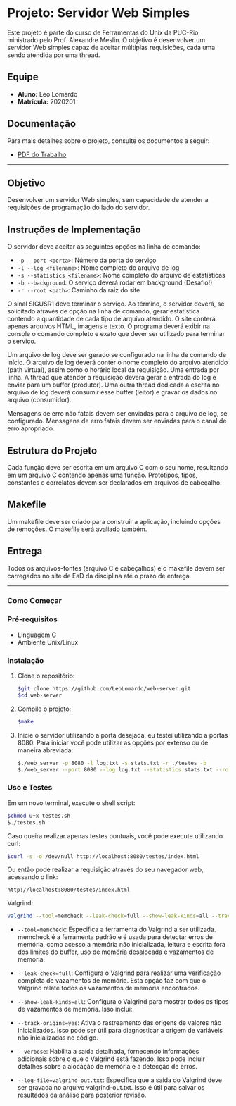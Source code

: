 # Projeto: Servidor Web Simples

Este projeto é parte do curso de Ferramentas do Unix da PUC-Rio, ministrado pelo Prof. Alexandre Meslin. O objetivo é desenvolver um servidor Web simples capaz de aceitar múltiplas requisições, cada uma sendo atendida por uma thread.

## Equipe

- **Aluno:** Leo Lomardo
- **Matrícula:** 2020201

## Documentação

Para mais detalhes sobre o projeto, consulte os documentos a seguir:

- [PDF do Trabalho](Trabalho_2.pdf)

---

## Objetivo

Desenvolver um servidor Web simples, sem capacidade de atender a requisições de programação do lado do servidor.

## Instruções de Implementação

O servidor deve aceitar as seguintes opções na linha de comando:

- `-p --port <porta>`: Número da porta do serviço
- `-l --log <filename>`: Nome completo do arquivo de log
- `-s --statistics <filename>`: Nome completo do arquivo de estatísticas
- `-b --background`: O serviço deverá rodar em background (Desafio!)
- `-r --root <path>`: Caminho da raiz do site

O sinal SIGUSR1 deve terminar o serviço. Ao término, o servidor deverá, se solicitado através de opção na linha de comando, gerar estatística contendo a quantidade de cada tipo de arquivo atendido. O site conterá apenas arquivos HTML, imagens e texto. O programa deverá exibir na console o comando completo e exato que dever ser utilizado para terminar o serviço.

Um arquivo de log deve ser gerado se configurado na linha de comando de início. O arquivo de log deverá conter o nome completo do arquivo atendido (path virtual), assim como o horário local da requisição. Uma entrada por linha. A thread que atender a requisição deverá gerar a entrada do log e enviar para um buffer (produtor). Uma outra thread dedicada a escrita no arquivo de log deverá consumir esse buffer (leitor) e gravar os dados no arquivo (consumidor).

Mensagens de erro não fatais devem ser enviadas para o arquivo de log, se configurado. Mensagens de erro fatais devem ser enviadas para o canal de erro apropriado.

## Estrutura do Projeto

Cada função deve ser escrita em um arquivo C com o seu nome, resultando em um arquivo C contendo apenas uma função. Protótipos, tipos, constantes e correlatos devem ser declarados em arquivos de cabeçalho. 

## Makefile

Um makefile deve ser criado para construir a aplicação, incluindo opções de remoções. O makefile será avaliado também.


## Entrega

Todos os arquivos-fontes (arquivo C e cabeçalhos) e o makefile devem ser carregados no site de EaD da disciplina até o prazo de entrega.

---

### Como Começar

### Pré-requisitos

- Linguagem C
- Ambiente Unix/Linux

### Instalação

1. Clone o repositório:
    ```bash
    $git clone https://github.com/LeoLomardo/web-server.git
    $cd web-server
    ```
2. Compile o projeto:
    ```bash
    $make
    
    ```
3. Inicie o servidor utilizando a porta desejada, eu testei utilizando a portas 8080. Para iniciar você pode utilizar as opções por extenso ou de maneira abreviada:
    ```bash
    $./web_server -p 8080 -l log.txt -s stats.txt -r ./testes -b
    $./web_server --port 8080 --log log.txt --statistics stats.txt --root ./testes --background
    ```
    
### Uso e Testes

Em um novo terminal, execute o shell script:
```bash
$chmod u+x testes.sh
$./testes.sh
```

Caso queira realizar apenas testes pontuais, você pode execute utilizando curl:
```bash
$curl -s -o /dev/null http://localhost:8080/testes/index.html   
```
    
Ou então pode realizar a requisição através do seu navegador web, acessando o link:
```web
http://localhost:8080/testes/index.html 
```
Valgrind:
```bash
valgrind --tool=memcheck --leak-check=full --show-leak-kinds=all --track-origins=yes --verbose --log-file=valgrind-out.txt ./web_server -p 8080 -l log.txt -s stats.txt -r ./testes -b
```

- `--tool=memcheck`: Especifica a ferramenta do Valgrind a ser utilizada. memcheck é a ferramenta padrão e é usada para detectar erros de memória, como acesso a memória não inicializada, leitura e escrita fora dos limites do buffer, uso de memória desalocada e vazamentos de memória.

- `--leak-check=full`: Configura o Valgrind para realizar uma verificação completa de vazamentos de memória. Esta opção faz com que o Valgrind relate todos os vazamentos de memória encontrados.

- `--show-leak-kinds=all`: Configura o Valgrind para mostrar todos os tipos de vazamentos de memória. Isso inclui:

- `--track-origins=yes`: Ativa o rastreamento das origens de valores não inicializados. Isso pode ser útil para diagnosticar a origem de variáveis não inicializadas no código.

- `--verbose`: Habilita a saída detalhada, fornecendo informações adicionais sobre o que o Valgrind está fazendo. Isso pode incluir detalhes sobre a alocação de memória e a detecção de erros.

- `--log-file=valgrind-out.txt`: Especifica que a saída do Valgrind deve ser gravada no arquivo valgrind-out.txt. Isso é útil para salvar os resultados da análise para posterior revisão.

